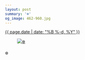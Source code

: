 ```yaml
---
layout: post
summary: '❄️'
og_image: 462-960.jpg
---
```


<div class="post">
 <time>
  <a href="/462">
   {{ page.date | date: "%B %-d, %Y" }}
  </a>
 </time>
 <a href="/462">
  <figure data-taken="1/17/2016">
   <img alt="❄️" sizes="(min-width: 700px) 50vw, calc(100vw - 2rem)" src="{{ site.assets_url }}/462-480.jpg" srcset="{{ site.assets_url }}/462-960.jpg 960w, {{ site.assets_url }}/462-720.jpg 720w, {{ site.assets_url }}/462-480.jpg 480w, {{ site.assets_url }}/462-240.jpg 240w"/>
  </figure>
 </a>
 <span>
  ❄️
 </span>
</div>
